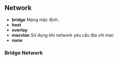 ## Network
* **bridge** Mạng mặc định.
* **host**
* **overlay**
* **macvlan** Sử dụng khi network yêu cầu địa chỉ mac
* **none**

### Bridge Network
